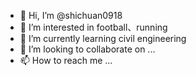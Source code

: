 - 👋 Hi, I’m @shichuan0918
- 👀 I’m interested in football、running
- 🌱 I’m currently learning civil engineering
- 💞️ I’m looking to collaborate on ...
- 📫 How to reach me ...

<!---
shichuan0918/shichuan0918 is a ✨ special ✨ repository because its `README.md` (this file) appears on your GitHub profile.
You can click the Preview link to take a look at your changes.
--->
